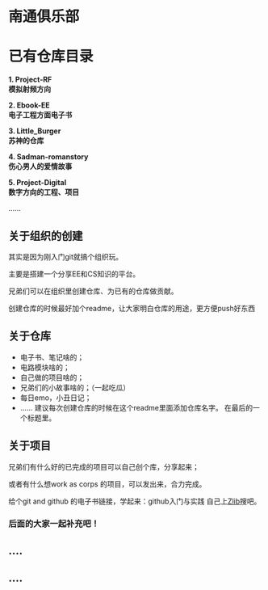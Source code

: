 # 南通俱乐部
# 已有仓库目录
**1. Project-RF**                 
**模拟射频方向** 

**2. Ebook-EE**     
**电子工程方面电子书**

**3. Little_Burger**   
**苏神的仓库**

**4. Sadman-romanstory**         
**伤心男人的爱情故事**

**5. Project-Digital**           
**数字方向的工程、项目**

......


## 关于组织的创建
其实是因为刚入门git就搞个组织玩。

主要是搭建一个分享EE和CS知识的平台。

兄弟们可以在组织里创建仓库、为已有的仓库做贡献。

创建仓库的时候最好加个readme，让大家明白仓库的用途，更方便push好东西

## 关于仓库

- 电子书、笔记啥的；
- 电路模块啥的；
- 自己做的项目啥的；
- 兄弟们的小故事啥的；（一起吃瓜）
- 每日emo，小丑日记；
- ......
建议每次创建仓库的时候在这个readme里面添加仓库名字。
在最后的一个标题里。

## 关于项目

兄弟们有什么好的已完成的项目可以自己创个库，分享起来；

或者有什么想work as corps 的项目，可以发出来，合力完成。


给个git and github 的电子书链接，学起来：github入门与实践 自己上[Zlib](singlelogin.re)搜吧。


### 后面的大家一起补充吧！

## ....
## ....

